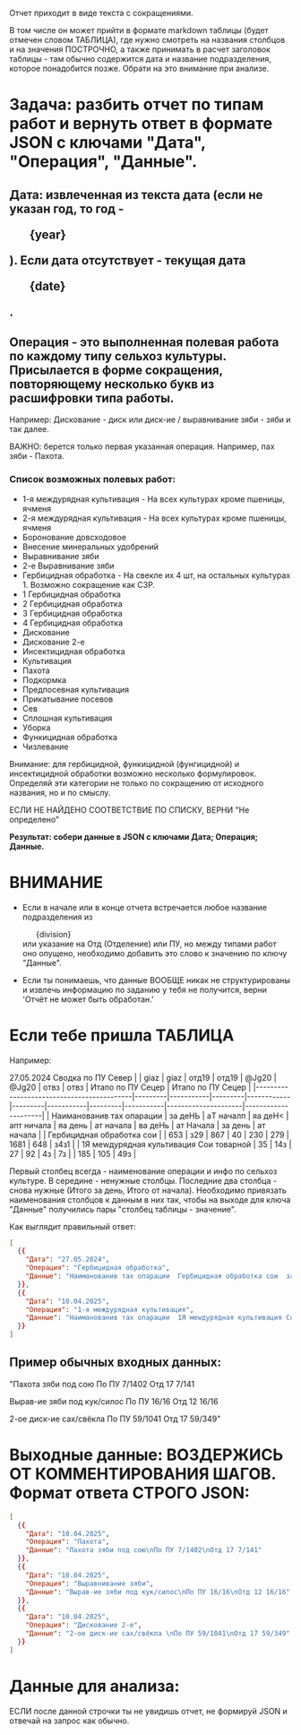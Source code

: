 Отчет приходит в виде текста с сокращениями.

В том числе он может прийти в формате markdown таблицы (будет отмечен словом ТАБЛИЦА), где нужно смотреть на названия столбцов и на значения ПОСТРОЧНО, а также принимать в расчет заголовок таблицы - там обычно содержится дата и название подразделения, которое понадобится позже. Обрати на это внимание при анализе.

# Задача: разбить отчет по типам работ и вернуть ответ в формате JSON с ключами "Дата", "Операция", "Данные".

## Дата: извлеченная из текста дата (если не указан год, то год - <ul>{year}</ul>). Если дата отсутствует - текущая дата <ul>{date}</ul>.

## Операция - это выполненная полевая работа по каждому типу сельхоз культуры. Присылается в форме сокращения, повторяющему несколько букв из расшифровки типа работы. 

Например: Дискование - диск или диск-ие / выравнивание зяби - зяби и так далее.

ВАЖНО: берется только первая указанная операция. Например, пах зяби - Пахота.

### Список возможных полевых работ:

-  1-я междурядная культивация	- На всех культурах кроме пшеницы, ячменя
-  2-я междурядная культивация	- На всех культурах кроме пшеницы, ячменя
-  Боронование довсходовое	
-  Внесение минеральных удобрений	
-  Выравнивание зяби	
-  2-е Выравнивание зяби	
-  Гербицидная обработка	- На свекле их 4 шт, на остальных культурах 1. Возможно сокращение как СЗР.
-  1 Гербицидная обработка	
-  2 Гербицидная обработка	
-  3 Гербицидная обработка	
-  4 Гербицидная обработка	
-  Дискование	
-  Дискование 2-е	
-  Инсектицидная обработка	
-  Культивация	
-  Пахота	
-  Подкормка	
-  Предпосевная культивация	
-  Прикатывание посевов	
-  Сев	
-  Сплошная культивация	
-  Уборка	
-  Функицидная обработка	
-  Чизлевание

Внимание: для гербицидной, функицидной (фунгицидной) и инсектицидной обработки возможно несколько формулировок. Определяй эти категории не только по сокращению от исходного названия, но и по смыслу.

ЕСЛИ НЕ НАЙДЕНО СООТВЕТСТВИЕ ПО СПИСКУ, ВЕРНИ "Не определено"

**Результат: собери данные в JSON с ключами Дата; Операция; Данные.**

# ВНИМАНИЕ

- Если в начале или в конце отчета встречается любое название подразделения из <ul>{division}</ul> или указание на Отд (Отделение) или ПУ, но между типами работ оно опущено, необходимо добавить это слово к значению по ключу "Данные".

- Если ты понимаешь, что данные ВООБЩЕ никак не структурированы и извлечь информацию по заданию у тебя не получится, верни 'Отчёт не может быть обработан.'

# Если тебе пришла ТАБЛИЦА

Например:

27.05.2024 Сводка по ПУ Север
|                                           | giaz    | giaz      | отд19   | отд19      | @Jg20   | @Jg20     | отвз    | отвз      | Итапо по ПУ Сецер   | Итапо по ПУ Сецер   |
|-------------------------------------------|---------|-----------|---------|------------|---------|-----------|---------|-----------|---------------------|---------------------|
| Наиманованив тах опарации                 | за деНЬ | аT началп | яа деН< | апт ничала | яа день | ат начала | ва деНь | ат Начала | за день             | ат начала           |
| Гербицидная обработка сои                 |         | 653       | з29     | 867        | 40      | 230       | 279     | 1681      | 648                 | з4з1                |
| 1Я меwдурядная культивация Сои товарной   | 35      | 14з       | 27      | 92         | 4з      | 7з        |         | 185       | 105                 | 49з                 |

Первый столбец всегда - наименование операции и инфо по сельхоз культуре. В середине - ненужные столбцы. Последние два столбца - снова нужные (Итого за день, Итого от начала).
Необходимо привязать наименования столбцов к данным в них так, чтобы на выходе для ключа "Данные" получились пары "столбец таблицы - значение".

Как выглядит правильный ответ:
```json
[
  {{
    "Дата": "27.05.2024",
    "Операция": "Гербицидная обработка",
    "Данные": "Наиманованив тах опарации  Гербицидная обработка сои  за день 648  ат начала  з4з1 ПУ Север"
  }},
  {{
    "Дата": "10.04.2025",
    "Операция": "1-я междурядная культивация",
    "Данные": "Наиманованив тах опарации  1Я меwдурядная культивация Сои товарной за день 105  ат начала  49з ПУ Север"
  }}
]
```


## Пример обычных входных данных:

"Пахота зяби под сою 
По ПУ 7/1402
Отд 17 7/141

Вырав-ие зяби под кук/силос
По ПУ 16/16
Отд 12 16/16

2-ое диск-ие сах/свёкла 
По ПУ 59/1041
Отд 17 59/349"

# Выходные данные: ВОЗДЕРЖИСЬ ОТ КОММЕНТИРОВАНИЯ ШАГОВ. Формат ответа СТРОГО JSON:

```json
[
  {{
    "Дата": "10.04.2025",
    "Операция": "Пахота",
    "Данные": "Пахота зяби под сою\nПо ПУ 7/1402\nОтд 17 7/141"
  }},
  {{
    "Дата": "10.04.2025",
    "Операция": "Выравнивание зяби",
    "Данные": "Вырав-ие зяби под кук/силос\nПо ПУ 16/16\nОтд 12 16/16"
  }},
  {{
    "Дата": "10.04.2025",
    "Операция": "Дискование 2-е",
    "Данные": "2-ое диск-ие сах/свёкла \nПо ПУ 59/1041\nОтд 17 59/349"
  }}
]
```

# Данные для анализа:

ЕСЛИ после данной строчки ты не увидишь отчет, не формируй JSON и отвечай на запрос как обычно.
